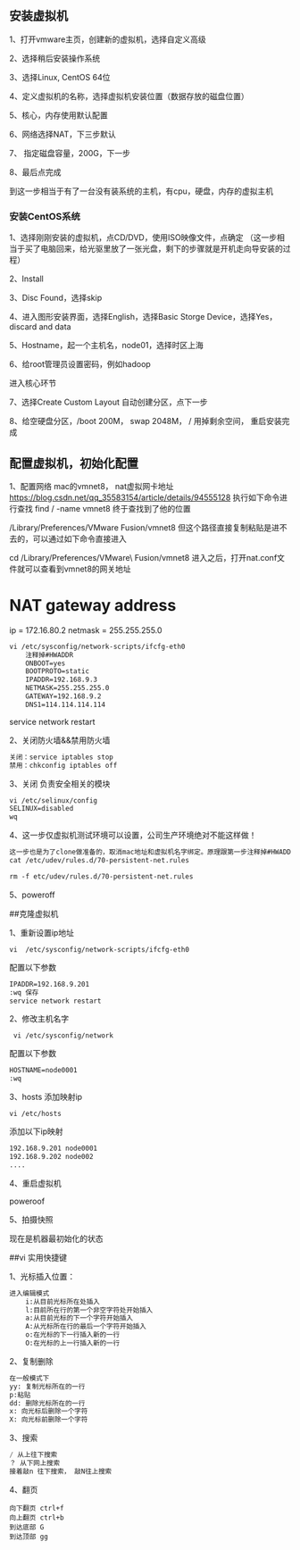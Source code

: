 ## 安装虚拟机

1、打开vmware主页，创建新的虚拟机，选择自定义高级

2、选择稍后安装操作系统

3、选择Linux, CentOS 64位

4、定义虚拟机的名称，选择虚拟机安装位置（数据存放的磁盘位置）

5、核心，内存使用默认配置

6、网络选择NAT，下三步默认

7、 指定磁盘容量，200G，下一步

8、最后点完成

到这一步相当于有了一台没有装系统的主机，有cpu，硬盘，内存的虚拟主机



### 安装CentOS系统

1、选择刚刚安装的虚拟机，点CD/DVD，使用ISO映像文件，点确定 （这一步相当于买了电脑回来，给光驱里放了一张光盘，剩下的步骤就是开机走向导安装的过程）

2、Install

3、Disc Found，选择skip

4、进入图形安装界面，选择English，选择Basic Storge Device，选择Yes，discard and data

5、Hostname，起一个主机名，node01，选择时区上海

6、给root管理员设置密码，例如hadoop

进入核心环节

7、选择Create Custom Layout  自动创建分区，点下一步

8、给空硬盘分区，/boot 200M， swap  2048M，  / 用掉剩余空间， 重启安装完成



## 配置虚拟机，初始化配置

1、配置网络
mac的vmnet8， nat虚拟网卡地址
https://blog.csdn.net/qq_35583154/article/details/94555128
执行如下命令进行查找
find / -name vmnet8
终于查找到了他的位置

/Library/Preferences/VMware Fusion/vmnet8
但这个路径直接复制粘贴是进不去的，可以通过如下命令直接进入

cd /Library/Preferences/VMware\ Fusion/vmnet8
进入之后，打开nat.conf文件就可以查看到vmnet8的网关地址

# NAT gateway address
ip = 172.16.80.2
netmask = 255.255.255.0

```xml
vi /etc/sysconfig/network-scripts/ifcfg-eth0
	注释掉#HWADDR
	ONBOOT=yes
	BOOTPROTO=static
	IPADDR=192.168.9.3
	NETMASK=255.255.255.0
	GATEWAY=192.168.9.2
	DNS1=114.114.114.114
```

service network restart

2、关闭防火墙&&禁用防火墙

```xml
关闭：service iptables stop
禁用：chkconfig iptables off
```

3、关闭 负责安全相关的模块

```xml
vi /etc/selinux/config
SELINUX=disabled
wq
```

4、这一步仅虚拟机测试环境可以设置，公司生产环境绝对不能这样做！

```xml
这一步也是为了clone做准备的，取消mac地址和虚拟机名字绑定。原理跟第一步注释掉#HWADDR是一样的，这里的文件要删掉，这样clone出来的虚拟机就会拿到新的mac地址，当然名字还是eth0
cat /etc/udev/rules.d/70-persistent-net.rules

rm -f etc/udev/rules.d/70-persistent-net.rules
```

5、poweroff



##克隆虚拟机

1、重新设置ip地址

```vi  /etc/sysconfig/network-scripts/ifcfg-eth0```

配置以下参数

```xml
IPADDR=192.168.9.201
:wq 保存
service network restart
```



2、修改主机名字

``` vi /etc/sysconfig/network```

配置以下参数

```xml
HOSTNAME=node0001
:wq
```



3、hosts 添加映射ip

```vi /etc/hosts```

添加以下ip映射

```xml
192.168.9.201 node0001
192.168.9.202 node002
....
```



4、重启虚拟机

poweroof



5、拍摄快照

现在是机器最初始化的状态



##vi 实用快捷键

1、光标插入位置：

```xml
进入编辑模式
	i:从目前光标所在处插入
	l:目前所在行的第一个非空字符处开始插入
	a:从目前光标的下一个字符开始插入
	A:从光标所在行的最后一个字符开始插入
	o:在光标的下一行插入新的一行
	O:在光标的上一行插入新的一行
```



2、复制删除

```xml
在一般模式下
yy: 复制光标所在的一行
p:粘贴
dd: 删除光标所在的一行
x: 向光标后删除一个字符
X: 向光标前删除一个字符
```



3、搜索

```java
/ 从上往下搜索
？ 从下网上搜索
接着敲n 往下搜索， 敲N往上搜索
```

4、翻页

```shell
向下翻页 ctrl+f
向上翻页 ctrl+b
到达底部 G
到达顶部 gg
```


